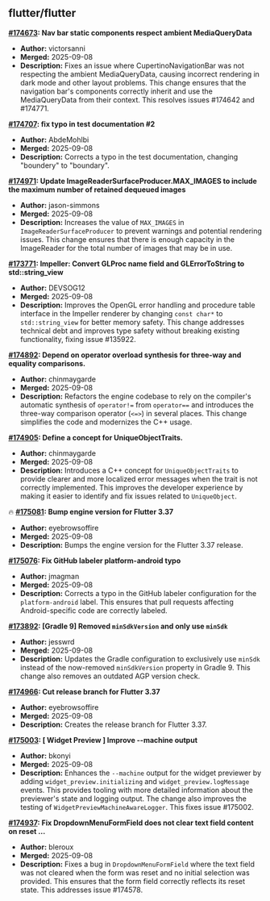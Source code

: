 ## flutter/flutter

**[#174673](https://github.com/flutter/flutter/pull/174673): Nav bar static components respect ambient MediaQueryData**
  - **Author:** victorsanni
  - **Merged:** 2025-09-08
  - **Description:** Fixes an issue where CupertinoNavigationBar was not respecting the ambient MediaQueryData, causing incorrect rendering in dark mode and other layout problems. This change ensures that the navigation bar's components correctly inherit and use the MediaQueryData from their context. This resolves issues #174642 and #174771.

**[#174707](https://github.com/flutter/flutter/pull/174707): fix typo in test documentation #2**
  - **Author:** AbdeMohlbi
  - **Merged:** 2025-09-08
  - **Description:** Corrects a typo in the test documentation, changing "boundery" to "boundary".

**[#174971](https://github.com/flutter/flutter/pull/174971): Update ImageReaderSurfaceProducer.MAX_IMAGES to include the maximum number of retained dequeued images**
  - **Author:** jason-simmons
  - **Merged:** 2025-09-08
  - **Description:** Increases the value of `MAX_IMAGES` in `ImageReaderSurfaceProducer` to prevent warnings and potential rendering issues. This change ensures that there is enough capacity in the ImageReader for the total number of images that may be in use.

**[#173771](https://github.com/flutter/flutter/pull/173771): Impeller: Convert GLProc name field and GLErrorToString to std::string_view**
  - **Author:** DEVSOG12
  - **Merged:** 2025-09-08
  - **Description:** Improves the OpenGL error handling and procedure table interface in the Impeller renderer by changing `const char*` to `std::string_view` for better memory safety. This change addresses technical debt and improves type safety without breaking existing functionality, fixing issue #135922.

**[#174892](https://github.com/flutter/flutter/pull/174892): Depend on operator overload synthesis for three-way and equality comparisons.**
  - **Author:** chinmaygarde
  - **Merged:** 2025-09-08
  - **Description:** Refactors the engine codebase to rely on the compiler's automatic synthesis of `operator!=` from `operator==` and introduces the three-way comparison operator (`<=>`) in several places. This change simplifies the code and modernizes the C++ usage.

**[#174905](https://github.com/flutter/flutter/pull/174905): Define a concept for UniqueObjectTraits.**
  - **Author:** chinmaygarde
  - **Merged:** 2025-09-08
  - **Description:** Introduces a C++ concept for `UniqueObjectTraits` to provide clearer and more localized error messages when the trait is not correctly implemented. This improves the developer experience by making it easier to identify and fix issues related to `UniqueObject`.

🔥 **[#175081](https://github.com/flutter/flutter/pull/175081): Bump engine version for Flutter 3.37**
  - **Author:** eyebrowsoffire
  - **Merged:** 2025-09-08
  - **Description:** Bumps the engine version for the Flutter 3.37 release.

**[#175076](https://github.com/flutter/flutter/pull/175076): Fix GitHub labeler platform-android typo**
  - **Author:** jmagman
  - **Merged:** 2025-09-08
  - **Description:** Corrects a typo in the GitHub labeler configuration for the `platform-android` label. This ensures that pull requests affecting Android-specific code are correctly labeled.

**[#173892](https://github.com/flutter/flutter/pull/173892): [Gradle 9] Removed `minSdkVersion` and only use `minSdk`**
  - **Author:** jesswrd
  - **Merged:** 2025-09-08
  - **Description:** Updates the Gradle configuration to exclusively use `minSdk` instead of the now-removed `minSdkVersion` property in Gradle 9. This change also removes an outdated AGP version check.

**[#174966](https://github.com/flutter/flutter/pull/174966): Cut release branch for Flutter 3.37**
  - **Author:** eyebrowsoffire
  - **Merged:** 2025-09-08
  - **Description:** Creates the release branch for Flutter 3.37.

**[#175003](https://github.com/flutter/flutter/pull/175003): [ Widget Preview ] Improve --machine output**
  - **Author:** bkonyi
  - **Merged:** 2025-09-08
  - **Description:** Enhances the `--machine` output for the widget previewer by adding `widget_preview.initializing` and `widget_preview.logMessage` events. This provides tooling with more detailed information about the previewer's state and logging output. The change also improves the testing of `WidgetPreviewMachineAwareLogger`. This fixes issue #175002.

**[#174937](https://github.com/flutter/flutter/pull/174937): Fix DropdownMenuFormField does not clear text field content on reset …**
  - **Author:** bleroux
  - **Merged:** 2025-09-08
  - **Description:** Fixes a bug in `DropdownMenuFormField` where the text field was not cleared when the form was reset and no initial selection was provided. This ensures that the form field correctly reflects its reset state. This addresses issue #174578.
